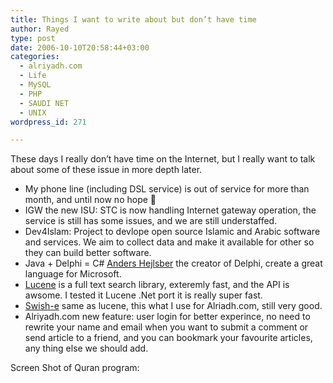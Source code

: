 ```yaml
---
title: Things I want to write about but don’t have time
author: Rayed
type: post
date: 2006-10-10T20:58:44+03:00
categories:
  - alriyadh.com
  - Life
  - MySQL
  - PHP
  - SAUDI NET
  - UNIX
wordpress_id: 271

---
```

<p>These days I really don&#8217;t have time on the Internet, but I really want to talk about some of these issue in more depth later.</p>
<ul>
<li>My phone line (including DSL service) is out of service for more than month, and until now no hope 🙁</li>
<li>IGW the new ISU: STC is now handling Internet gateway operation, the service is still has some issues, and we are still understaffed.</li>
<li>Dev4Islam: Project to devlope open source Islamic and Arabic software and services. We aim to collect data and make it available for other so they can build better software.</li>
<li>Java + Delphi = C# <a href="http://en.wikipedia.org/wiki/Anders_Hejlsberg">Anders Hejlsber</a> the creator of Delphi, create a great language for Microsoft.</li>
<li><a href="http://lucene.apache.org/java/docs/">Lucene</a> is a full text search library, exteremly fast, and the API is awsome. I tested it Lucene .Net port it is really super fast.</li>
<li><a href="http://swish-e.org/">Swish-e</a> same as lucene, this what I use for Alriadh.com, still very good.
</li>
<li>Alriyadh.com new feature: user login for better experince, no need to rewrite your name and email when you want to submit a comment or send article to a friend, and you can bookmark your favourite articles, any thing else we should add.</li>
</ul>
<p>Screen Shot of Quran program:<br />
<a href="http://dev4islam.com/wiki/images/f/fb/Delphi-quran-2006-10-06.jpg"><br />
<img src="http://dev4islam.com/wiki/images/thumb/4/42/Delphi-quran2-2006-10-06jpg.jpg/180px-Delphi-quran2-2006-10-06jpg.jpg" alt="" /><br />
</a></p>
